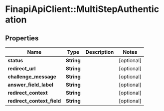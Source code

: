 # FinapiApiClient::MultiStepAuthentication

## Properties
Name | Type | Description | Notes
------------ | ------------- | ------------- | -------------
**status** | **String** |  | [optional] 
**redirect_url** | **String** |  | [optional] 
**challenge_message** | **String** |  | [optional] 
**answer_field_label** | **String** |  | [optional] 
**redirect_context** | **String** |  | [optional] 
**redirect_context_field** | **String** |  | [optional] 


